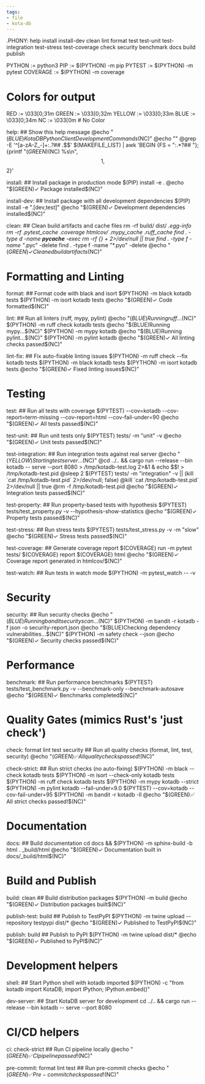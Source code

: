 ```yaml
---
tags:
- file
- kota-db
---
```

.PHONY: help install install-dev clean lint format test test-unit test-integration test-stress test-coverage check security benchmark docs build publish

PYTHON := python3
PIP := $(PYTHON) -m pip
PYTEST := $(PYTHON) -m pytest
COVERAGE := $(PYTHON) -m coverage

# Colors for output
RED := \033[0;31m
GREEN := \033[0;32m
YELLOW := \033[0;33m
BLUE := \033[0;34m
NC := \033[0m # No Color

help: ## Show this help message
	@echo "$(BLUE)KotaDB Python Client Development Commands$(NC)"
	@echo ""
	@grep -E '^[a-zA-Z_-]+:.*?## .*$$' $(MAKEFILE_LIST) | awk 'BEGIN {FS = ":.*?## "}; {printf "$(GREEN)%-20s$(NC) %s\n", $$1, $$2}'

install: ## Install package in production mode
	$(PIP) install -e .
	@echo "$(GREEN)✓ Package installed$(NC)"

install-dev: ## Install package with all development dependencies
	$(PIP) install -e ".[dev,test]"
	@echo "$(GREEN)✓ Development dependencies installed$(NC)"

clean: ## Clean build artifacts and cache files
	rm -rf build/ dist/ *.egg-info
	rm -rf .pytest_cache .coverage htmlcov/ .mypy_cache .ruff_cache
	find . -type d -name __pycache__ -exec rm -rf {} + 2>/dev/null || true
	find . -type f -name "*.pyc" -delete
	find . -type f -name "*.pyo" -delete
	@echo "$(GREEN)✓ Cleaned build artifacts$(NC)"

# Formatting and Linting
format: ## Format code with black and isort
	$(PYTHON) -m black kotadb tests
	$(PYTHON) -m isort kotadb tests
	@echo "$(GREEN)✓ Code formatted$(NC)"

lint: ## Run all linters (ruff, mypy, pylint)
	@echo "$(BLUE)Running ruff...$(NC)"
	$(PYTHON) -m ruff check kotadb tests
	@echo "$(BLUE)Running mypy...$(NC)"
	$(PYTHON) -m mypy kotadb
	@echo "$(BLUE)Running pylint...$(NC)"
	$(PYTHON) -m pylint kotadb
	@echo "$(GREEN)✓ All linting checks passed$(NC)"

lint-fix: ## Fix auto-fixable linting issues
	$(PYTHON) -m ruff check --fix kotadb tests
	$(PYTHON) -m black kotadb tests
	$(PYTHON) -m isort kotadb tests
	@echo "$(GREEN)✓ Fixed linting issues$(NC)"

# Testing
test: ## Run all tests with coverage
	$(PYTEST) --cov=kotadb --cov-report=term-missing --cov-report=html --cov-fail-under=90
	@echo "$(GREEN)✓ All tests passed$(NC)"

test-unit: ## Run unit tests only
	$(PYTEST) tests/ -m "unit" -v
	@echo "$(GREEN)✓ Unit tests passed$(NC)"

test-integration: ## Run integration tests against real server
	@echo "$(YELLOW)Starting test server...$(NC)"
	@cd ../.. && cargo run --release --bin kotadb -- serve --port 8080 > /tmp/kotadb-test.log 2>&1 & echo $$! > /tmp/kotadb-test.pid
	@sleep 2
	$(PYTEST) tests/ -m "integration" -v || (kill `cat /tmp/kotadb-test.pid` 2>/dev/null; false)
	@kill `cat /tmp/kotadb-test.pid` 2>/dev/null || true
	@rm -f /tmp/kotadb-test.pid
	@echo "$(GREEN)✓ Integration tests passed$(NC)"

test-property: ## Run property-based tests with hypothesis
	$(PYTEST) tests/test_property.py -v --hypothesis-show-statistics
	@echo "$(GREEN)✓ Property tests passed$(NC)"

test-stress: ## Run stress tests
	$(PYTEST) tests/test_stress.py -v -m "slow"
	@echo "$(GREEN)✓ Stress tests passed$(NC)"

test-coverage: ## Generate coverage report
	$(COVERAGE) run -m pytest tests/
	$(COVERAGE) report
	$(COVERAGE) html
	@echo "$(GREEN)✓ Coverage report generated in htmlcov/$(NC)"

test-watch: ## Run tests in watch mode
	$(PYTHON) -m pytest_watch -- -v

# Security
security: ## Run security checks
	@echo "$(BLUE)Running bandit security scan...$(NC)"
	$(PYTHON) -m bandit -r kotadb -f json -o security-report.json
	@echo "$(BLUE)Checking dependency vulnerabilities...$(NC)"
	$(PYTHON) -m safety check --json
	@echo "$(GREEN)✓ Security checks passed$(NC)"

# Performance
benchmark: ## Run performance benchmarks
	$(PYTEST) tests/test_benchmark.py -v --benchmark-only --benchmark-autosave
	@echo "$(GREEN)✓ Benchmarks completed$(NC)"

# Quality Gates (mimics Rust's 'just check')
check: format lint test security ## Run all quality checks (format, lint, test, security)
	@echo "$(GREEN)✅ All quality checks passed!$(NC)"

check-strict: ## Run strict checks (no auto-fixing)
	$(PYTHON) -m black --check kotadb tests
	$(PYTHON) -m isort --check-only kotadb tests
	$(PYTHON) -m ruff check kotadb tests
	$(PYTHON) -m mypy kotadb --strict
	$(PYTHON) -m pylint kotadb --fail-under=9.0
	$(PYTEST) --cov=kotadb --cov-fail-under=95
	$(PYTHON) -m bandit -r kotadb -ll
	@echo "$(GREEN)✅ All strict checks passed!$(NC)"

# Documentation
docs: ## Build documentation
	cd docs && $(PYTHON) -m sphinx-build -b html . _build/html
	@echo "$(GREEN)✓ Documentation built in docs/_build/html$(NC)"

# Build and Publish
build: clean ## Build distribution packages
	$(PYTHON) -m build
	@echo "$(GREEN)✓ Distribution packages built$(NC)"

publish-test: build ## Publish to TestPyPI
	$(PYTHON) -m twine upload --repository testpypi dist/*
	@echo "$(GREEN)✓ Published to TestPyPI$(NC)"

publish: build ## Publish to PyPI
	$(PYTHON) -m twine upload dist/*
	@echo "$(GREEN)✓ Published to PyPI$(NC)"

# Development helpers
shell: ## Start Python shell with kotadb imported
	$(PYTHON) -c "from kotadb import KotaDB; import IPython; IPython.embed()"

dev-server: ## Start KotaDB server for development
	cd ../.. && cargo run --release --bin kotadb -- serve --port 8080

# CI/CD helpers
ci: check-strict ## Run CI pipeline locally
	@echo "$(GREEN)✅ CI pipeline passed!$(NC)"

pre-commit: format lint test ## Run pre-commit checks
	@echo "$(GREEN)✅ Pre-commit checks passed!$(NC)"